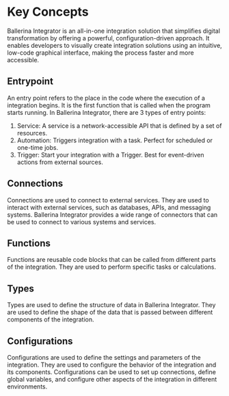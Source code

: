 # Key Concepts

Ballerina Integrator is an all-in-one integration solution that simplifies digital transformation by offering a powerful, configuration-driven approach. It enables developers to visually create integration solutions using an intuitive, low-code graphical interface, making the process faster and more accessible.

## Entrypoint
An entry point refers to the place in the code where the execution of a integration begins. It is the first function that is called when the program starts running. 
In Ballerina Integrator, there are 3 types of entry points:

1. Service: A service is a network-accessible API that is defined by a set of resources. 
2. Automation: Triggers integration with a task. Perfect for scheduled or one-time jobs.
3. Trigger: Start your integration with a Trigger. Best for event-driven actions from external sources.

## Connections
Connections are used to connect to external services. They are used to interact with external services, such as databases, APIs, and messaging systems.
Ballerina Integrator provides a wide range of connectors that can be used to connect to various systems and services.

## Functions
Functions are reusable code blocks that can be called from different parts of the integration. They are used to perform specific tasks or calculations.

## Types
Types are used to define the structure of data in Ballerina Integrator. They are used to define the shape of the data that is passed between different components of the integration.

## Configurations
Configurations are used to define the settings and parameters of the integration. They are used to configure the behavior of the integration and its components. 
Configurations can be used to set up connections, define global variables, and configure other aspects of the integration in different environments.
